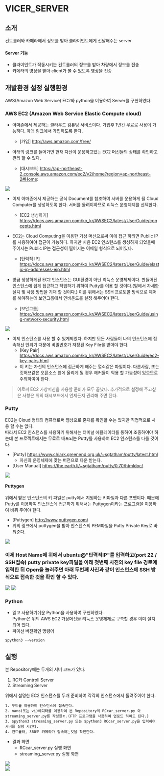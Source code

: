 # VICER_SERVER

## 소개
컨트롤러와 카메라에서 정보를 받아 클라이언트에게 전달해주는 server

#### Server 기능
* 클라이언트가 작동시키는 컨트롤러의 정보를 받아 차량에서 정보를 전송<br/>
* 카메라의 영상을 받아 client가 볼 수 있도록 영상을 전송

## 개발환경 설정 실행환경
AWS(Amazon Web Service) EC2와 python을 이용하여 Server를 구현하였다.

### AWS EC2 (Amazon Web Service Elastic Compute cloud)
* 아마존에서 제공하는 클라우드 컴퓨팅 서비스이다. 가입후 1년간 무료로 사용이 가능하다. 아래 링크에서 가입하도록 한다.
   * [가입] http://aws.amazon.com/free/<br/>
   
* 아래의 링크를 들어가면 현재 자신이 운용하고있는 EC2 머신들의 상태를 확인하고 관리 할 수 있다. 
   * [대시보드] https://ap-northeast-2.console.aws.amazon.com/ec2/v2/home?region=ap-northeast-2#Home:
   
<img src="./img/대시보드.PNG">
   

   
* 이제 아마존에서 제공하는 공식 Document를 참조하여 서버를 운용하게 될 Cloud Computer를 생성하도록 한다. 서버를 돌려야하므로 리눅스 운영체제를 선택한다.
   * [EC2 생성하기] https://docs.aws.amazon.com/ko_kr/AWSEC2/latest/UserGuide/concepts.html
   
* EC2는 Cloud Computing을 이용한 가상 머신으로써 이에 접근 하려면 Public IP를 사용하여야 접근이 가능하다. 하지만 처음 EC2 인스턴스를 생성하게 되었을때 주어지는 Public IP는 접근성이 떨어지는 이메일 형식으로 되어있다.
   * [탄력적 IP] https://docs.aws.amazon.com/ko_kr/AWSEC2/latest/UserGuide/elastic-ip-addresses-eip.html

* 방금 생성하게된 EC2 인스턴스는 GUI환경이 아닌 리눅스 운영체제이다. 만들어진 인스턴스에 쉽게 접근하고 작업하기 위하여 Putty를 이용 할 것이다.(밑에서 자세한 설치 및 사용 방법을 기재 할 것이다.) 이를 위해서는 SSH 프로토콜 방식으로 제어를 해야하는데 보안그룹에서 인바운드를 설정 해주어야 한다.
   * [보안그룹] https://docs.aws.amazon.com/ko_kr/AWSEC2/latest/UserGuide/using-network-security.html
   
<img src="./img/인바운드2.jpg">

* 이제 인스턴스를 사용 할 수 있게되었다. 하지만 모든 사람들이 나의 인스턴스에 접속해선 안되기 때문에 비밀번호가 저장된 Key File을 받아야 한다.
   * [Key Pair] https://docs.aws.amazon.com/ko_kr/AWSEC2/latest/UserGuide/ec2-key-pairs.html
   * 이 키는 자신의 인스턴스에 접근하게 해주는 열쇠같은 파일이다. 다른사람, 또는 깃허브같은 오픈소스 웹에 올리게 될 경우 해커들이 악용 할 가능성이 있으므로 주의하여야 한다.

> 이로써 EC2 가상머신을 사용할 준비가 모두 끝났다. 추가적으로 설정해 주고싶은 사항은 위의 대시보드에서 언제든지 관리해 주면 된다.

### Putty
EC2는 Cloud 형태의 컴퓨터로써 웹상으로 존재를 확인할 수는 있지만 직접적으로 사용 할 수는 없다. </br> 따라서 EC2 인스턴스를 사용하기 위해서는 터미널 에뮬레이터를 통하여 조종하여야 하는데 본 프로젝트에서는 무료로 배포되는 Putty를 사용하여 EC2 인스턴스를 다룰 것이다.
* [Putty] https://www.chiark.greenend.org.uk/~sgtatham/putty/latest.html
   * 자신의 운영체제에 맞는 버전으로 다운 받는다.
* [User Manual] https://the.earth.li/~sgtatham/putty/0.70/htmldoc/

<img src="./img/푸티.PNG">

#### Puttygen
위에서 받은 인스턴스의 키 파일은 putty에서 지원하는 키파일과 다른 포맷이다. 때문에 Putty를 이용하여 인스턴스에 접근하기 위해서는 Puttygen이라는 프로그램을 이용하여 바꿔 주어야 한다.
* [Puttygen] http://www.puttygen.com/
* 위의 링크에서 puttygen을 받아 인스턴스의 PEM파일을 Putty Private Key로 바꿔준다.

<img src="./img/푸티젠.PNG">

### 이제 Host Name에 위에서 ubuntu@"탄력적IP"를 입력하고(port 22 / SSH접속) putty private key파일을 아래 첫번째 사진의 key file 경로에 입력한 뒤 Open을 눌러주면 아래 두번째 사진과 같이 인스턴스에 SSH 방식으로 접속한 것을 확인 할 수 있다.

<img src="./img/puttyGen.PNG">

<img src="./img/result.PNG">

### Python
* 읽고 사용하기쉬운 Python을 사용하여 구현하였다.<br/>
  Python은 위의 AWS EC2 가상머신을 리눅스 운영체제로 구축할 경우 이미 설치 되어 있다.
* 파이선 버전확인 명령어
```
$python3 --version
```

## 실행
본 Repository에는 두개의 서버 코드가 있다. 
1. RC카 Controll Server
2. Streaming Server </br>

위에서 설명한 EC2 인스턴스를 두개 준비하여 각각의 인스턴스에서 돌려주어야 한다.
```
1. 푸티를 이용하여 인스턴스에 접속한다.
2. nano(또는 vi)에디터를 이용하여 본 Repository의 RCcar_server.py 와 streaming_server.py를 작성한ㄷ.(FTP 프로그램을 사용하여 업로드 하여도 된다.)
3. $python3 streaming_server.py 또는 $python3 RCcar_server.py을 입력하여 서버를 실행 시킨다.
4. 컨트롤러, 360도 카메라가 접속하는것을 확인한다.
```
* 결과 화면
   * RCcar_server.py 실행 화면
   * streaming_server.py 실행 화면
<img src="./img/RC_putty.jpg">
</br>

<img src="./img/ST_putty.jpg">









